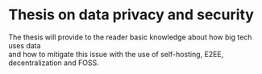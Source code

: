 # Thesis on data privacy and security  
The thesis will provide to the reader basic knowledge about how big tech uses data\
and how to mitigate this issue with the use of self-hosting, E2EE, decentralization and FOSS.  
